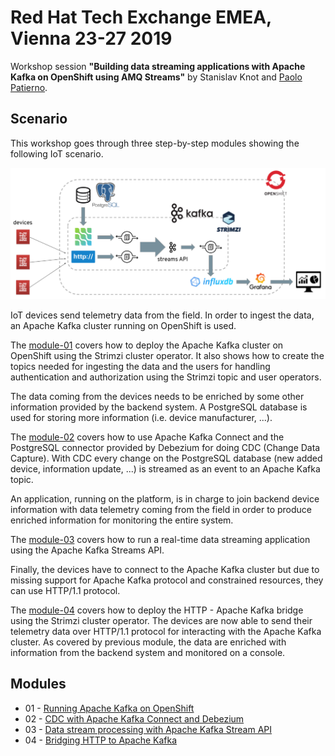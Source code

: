 # Red Hat Tech Exchange EMEA, Vienna 23-27 2019

Workshop session **"Building data streaming applications with Apache Kafka on OpenShift using AMQ Streams"** by Stanislav Knot and [Paolo Patierno](https://twitter.com/ppatierno).

## Scenario

This workshop goes through three step-by-step modules showing the following IoT scenario.

![IoT scenario](images/scenario.png)

IoT devices send telemetry data from the field.
In order to ingest the data, an Apache Kafka cluster running on OpenShift is used.

The [module-01](modules/01-kafka-on-openshift.md) covers how to deploy the Apache Kafka cluster on OpenShift using the Strimzi cluster operator.
It also shows how to create the topics needed for ingesting the data and the users for handling authentication and authorization using the Strimzi topic and user operators.

The data coming from the devices needs to be enriched by some other information provided by the backend system.
A PostgreSQL database is used for storing more information (i.e. device manufacturer, ...).

The [module-02](modules/02-cdc-connect-debezium.md) covers how to use Apache Kafka Connect and the PostgreSQL connector provided by Debezium for doing CDC (Change Data Capture).
With CDC every change on the PostgreSQL database (new added device, information update, ...) is streamed as an event to an Apache Kafka topic.

An application, running on the platform, is in charge to join backend device information with data telemetry coming from the field in order to produce enriched information for monitoring the entire system.

The [module-03](modules/03-streams-api.md) covers how to run a real-time data streaming application using the Apache Kafka Streams API.

Finally, the devices have to connect to the Apache Kafka cluster but due to missing support for Apache Kafka protocol and constrained resources, they can use HTTP/1.1 protocol.

The [module-04](modules/04-bridging-http-kafka.md) covers how to deploy the HTTP - Apache Kafka bridge using the Strimzi cluster operator.
The devices are now able to send their telemetry data over HTTP/1.1 protocol for interacting with the Apache Kafka cluster.
As covered by previous module, the data are enriched with information from the backend system and monitored on a console.

## Modules

* 01 - [Running Apache Kafka on OpenShift](modules/01-kafka-on-openshift.md)
* 02 - [CDC with Apache Kafka Connect and Debezium](modules/02-cdc-connect-debezium.md)
* 03 - [Data stream processing with Apache Kafka Stream API](modules/03-streams-api.md)
* 04 - [Bridging HTTP to Apache Kafka](modules/04-bridging-http-kafka.md)
